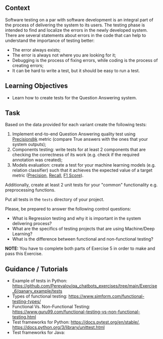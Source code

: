 ## Context

Software testing on a par with software development is an integral part of the process of delivering the system to its users. The testing phase is intended to find and localize the errors in the newly developed system. There are several statements about errors in the code that can help to understand the importance of testing better:

* The error always exists;
* The error is always not where you are looking for it;
* Debugging is the process of fixing errors, while coding is the process of creating errors;
* It can be hard to write a test, but it should be easy to run a test.


## Learning Objectives

* Learn how to create tests for the Question Answering system.

## Task

Based on the data provided for each variant create the following tests:

1. Implement end-to-end Question Answering quality test using [Precision@k](https://stackoverflow.com/questions/55748792/understanding-precisionk-apk-mapk) metric (compare True answers with the ones that your system outputs);
2. Components testing: write tests for at least 2 components that are checking the correctness of its work (e.g. check if the required annotation was created);
3. Models evaluation: create a test for your machine learning models (e.g. relation classifier) such that it achieves the expected value of a target metric ([Precision](https://en.wikipedia.org/wiki/Precision_and_recall), [Recall](https://en.wikipedia.org/wiki/Precision_and_recall), [F1 Score](https://en.wikipedia.org/wiki/F-score)).

Additionally, create at least 2 unit tests for your "common" functionality e.g. preprocessing functions.

Put all tests in the `tests` directory of your project.

Please, be prepared to answer the following control questions:

* What is Regression testing and why it is important in the system delivering process?
* What are the specifics of testing projects that are using Machine/Deep Learning?
* What is the difference between functional and non-functional testing?

**NOTE:** You have to complete both parts of Exercise 5 in order to make and pass this Exercise.

## Guidance / Tutorials

* Example of tests in Python: https://github.com/Perevalov/qa_chatbots_exercises/tree/main/Exercise_6/qanary_example/tests
* Types of functional testing: https://www.simform.com/functional-testing-types/
* Functional Vs. Non-Functional Testing: https://www.guru99.com/functional-testing-vs-non-functional-testing.html
* Test frameworks for Python: https://docs.pytest.org/en/stable/, https://docs.python.org/3/library/unittest.html
* Test frameworks for Java: 

